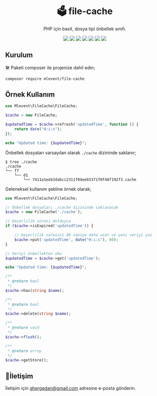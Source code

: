 <h1 align="center">🗳️ file-cache</h1>
<p align="center">PHP için basit, dosya tipi önbellek sınıfı.</p>
<p align="center">
<img src="https://img.shields.io/packagist/dependency-v/mlevent/file-cache/php?style=plastic"/>
<img src="https://img.shields.io/packagist/v/mlevent/file-cache?style=plastic"/>
<img src="https://img.shields.io/github/last-commit/mlevent/file-cache?style=plastic"/>
<img src="https://img.shields.io/github/issues/mlevent/file-cache?style=plastic"/>
<img src="https://img.shields.io/packagist/dt/mlevent/file-cache?style=plastic"/>
<img src="https://img.shields.io/github/stars/mlevent/file-cache?style=plastic"/>
<img src="https://img.shields.io/github/forks/mlevent/file-cache?style=plastic"/>
</p>

## Kurulum

🛠️ Paketi composer ile projenize dahil edin;

```bash
composer require mlevent/file-cache
```

## Örnek Kullanım

```php
use Mlevent\FileCache\FileCache;

$cache = new FileCache;

$updatedTime = $cache->refresh('updatedTime', function () {
    return date("H:i:s");
});

echo "Updated time: {$updatedTime}";
```

Önbellek dosyaları varsayılan olarak `./cache` dizininde saklanır;

```
$ tree ./cache
./cache
└── f7
    └── d1
        └── 7411a1eeb3dabcc2311f04eeb5371f0f40f192f3.cache
```

Geleneksel kullanım şekline örnek olarak;

```php
use Mlevent\FileCache\FileCache;

// Önbellek dosyaları ./cache dizininde saklanacak
$cache = new FileCache('./cache');

// Geçerlilik süresi dolduysa
if ($cache->isExpired('updatedTime')) {

    // Geçerlilik süresini 60 saniye daha uzat ve yeni veriyi yaz
    $cache->put('updatedTime', date("H:i:s"), 60);
}

// Veriyi önbellekten oku
$updatedTime = $cache->get('updatedTime');

echo "Updated time: {$updatedTime}";
```

```php
/**
 * @return bool
 */
$cache->has(string $name);

/**
 * @return bool
 */
$cache->delete(string $name);

/**
 * @return void
 */
$cache->flush();

/**
 * @return array
 */
$cache->getStore();
```

## 📧İletişim

İletişim için ghergedan@gmail.com adresine e-posta gönderin.
